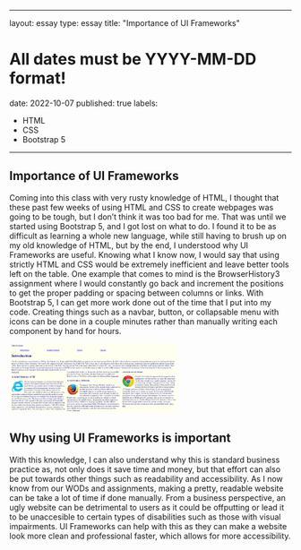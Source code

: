 
---
layout: essay
type: essay
title: "Importance of UI Frameworks"
# All dates must be YYYY-MM-DD format!
date: 2022-10-07
published: true
labels:
  - HTML
  - CSS
  - Bootstrap 5
---



## Importance of UI Frameworks

Coming into this class with very rusty knowledge of HTML, I thought that these past few weeks of using HTML and CSS to create webpages was going to be tough, but I don’t think it was too bad for me. That was until we started using Bootstrap 5, and I got lost on what to do. I found it to be as difficult as learning a whole new language, while still having to brush up on my old knowledge of HTML, but by the end, I understood why UI Frameworks are useful. Knowing what I know now, I would say that using strictly HTML and CSS would be extremely inefficient and leave better tools left on the table. One example that comes to mind is the BrowserHistory3 assignment where I would constantly go back and increment the positions to get the proper padding or spacing between columns or links. With Bootstrap 5, I can get more work done out of the time that I put into my code. Creating things such as a navbar, button, or collapsable menu with icons can be done in a couple minutes rather than manually writing each component by hand for hours. 

<img width="300px" class="rounded float-start pe-4" src="../img/smart-questions/Capture.PNG">

## Why using UI Frameworks is important

With this knowledge, I can also understand why this is standard business practice as, not only does it save time and money, but that effort can also be put towards other things such as readability and accessibility. As I now know from our WODs and assignments, making a pretty, readable website can be take a lot of time if done manually. From a business perspective, an ugly website can be detrimental to users as it could be offputting or lead it to be unaccesible to certain types of disabilities such as those with visual impairments. UI Frameworks can help with this as they can make a website look more clean and professional faster, which allows for more accessibility. 
